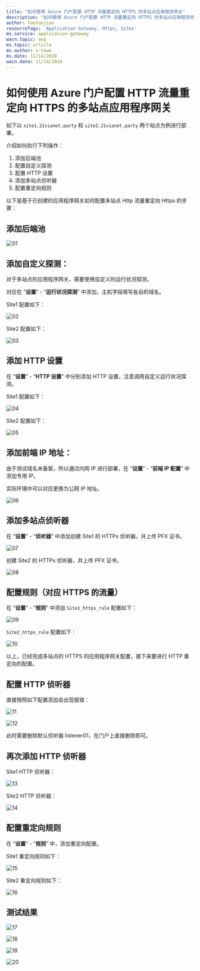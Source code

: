 ```yaml
---
title: "如何使用 Azure 门户配置 HTTP 流量重定向 HTTPS 的多站点应用程序网关"
description: "如何使用 Azure 门户配置 HTTP 流量重定向 HTTPS 的多站点应用程序网关"
author: YaoYuejian
resourceTags: 'Application Gateway, Https, Sites'
ms.service: application-gateway
wacn.topic: aog
ms.topic: article
ms.author: v-tawe
ms.date: 11/14/2018
wacn.date: 11/14/2018
---
```

# 如何使用 Azure 门户配置 HTTP 流量重定向 HTTPS 的多站点应用程序网关

如下以 `site1.21vianet.party` 和 `site2.21vianet.party` 两个站点为例进行部署。

介绍如何执行下列操作：

1. 添加后端池
2. 配置自定义探测
3. 配置 HTTP 设置
4. 添加多站点侦听器
5. 配置重定向规则

以下是基于已创建的应用程序网关如何配置多站点 Http 流量重定向 Https 的步骤：

## 添加后端池

![01](media/aog-application-gateway-howto-config-numbers-sites/01.png "01")

## 添加自定义探测：

对于多站点的应用程序网关，需要使用自定义的运行状况探测。

对应在 “**设置**” - “**运行状况探测**” 中添加，主机字段填写各自的域名。

Site1 配置如下：

![02](media/aog-application-gateway-howto-config-numbers-sites/02.png "02")

Site2 配置如下：

![03](media/aog-application-gateway-howto-config-numbers-sites/03.png "03")

## 添加 HTTP 设置

在 “**设置**” - “**HTTP 设置**” 中分别添加 HTTP 设置，注意调用自定义运行状况探测。

Site1 配置如下：

![04](media/aog-application-gateway-howto-config-numbers-sites/04.png "04")

Site2 配置如下：

![05](media/aog-application-gateway-howto-config-numbers-sites/05.png "05")

## 添加前端 IP 地址：

由于测试域名未备案，所以通过内网 IP 进行部署，在 “**设置**” - “**前端 IP 配置**” 中添加专用 IP。

实际环境中可以对应更换为公网 IP 地址。

![06](media/aog-application-gateway-howto-config-numbers-sites/06.png "06")

## 添加多站点侦听器

在 “**设置**” - “**侦听器**” 中添加创建 Site1 的 HTTPs 侦听器，并上传 PFX 证书。

![07](media/aog-application-gateway-howto-config-numbers-sites/07.png "07")

创建 Site2 的 HTTPs 侦听器，并上传 PFX 证书。

![08](media/aog-application-gateway-howto-config-numbers-sites/08.png "08")

## 配置规则（对应 HTTPS 的流量）

在 “**设置**” - “**规则**” 中添加 `Site1_https_rule` 配置如下：

![09](media/aog-application-gateway-howto-config-numbers-sites/09.png "09")

`Site2_https_rule` 配置如下：

![10](media/aog-application-gateway-howto-config-numbers-sites/10.png "10")

以上，已经完成多站点的 HTTPS 的应用程序网关配置，接下来要进行 HTTP 重定向的配置。

## 配置 HTTP 侦听器

直接按照如下配置添加会出现报错：

![11](media/aog-application-gateway-howto-config-numbers-sites/11.png "11")

![12](media/aog-application-gateway-howto-config-numbers-sites/12.png "12")

此时需要删除默认侦听器 listener01，在门户上直接删除即可。

## 再次添加 HTTP 侦听器

Site1 HTTP 侦听器：

![13](media/aog-application-gateway-howto-config-numbers-sites/13.png "13")

Site2 HTTP 侦听器：

![14](media/aog-application-gateway-howto-config-numbers-sites/14.png "14")

## 配置重定向规则

在 “**设置**” - “**规则**” 中，添加重定向配置。

Site1 重定向规则如下：

![15](media/aog-application-gateway-howto-config-numbers-sites/15.png "15")

Site2 重定向规则如下：

![16](media/aog-application-gateway-howto-config-numbers-sites/16.png "16")

## 测试结果

![17](media/aog-application-gateway-howto-config-numbers-sites/17.png "17")

![18](media/aog-application-gateway-howto-config-numbers-sites/18.png "18")

![19](media/aog-application-gateway-howto-config-numbers-sites/19.png "19")

![20](media/aog-application-gateway-howto-config-numbers-sites/20.png "20")
